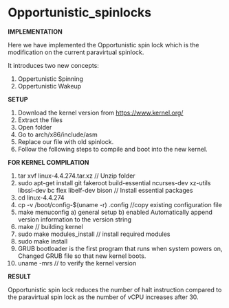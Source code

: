 # Opportunistic_spinlocks

**IMPLEMENTATION**

Here we have implemented the Opportunistic spin lock which is the modification on the current paravirtual spinlock. 

It introduces two new concepts:

1) Oppertunistic Spinning 
2) Oppertunistic Wakeup

**SETUP**

1) Download the kernel version from https://www.kernel.org/
2) Extract the files
3) Open folder
4) Go to arch/x86/include/asm
5) Replace our file with old spinlock.
6) Follow the following steps to compile and boot into the new kernel.

**FOR KERNEL COMPILATION**

1) tar xvf linux-4.4.274.tar.xz  // Unzip folder
2) sudo apt-get install git fakeroot build-essential ncurses-dev xz-utils libssl-dev bc flex libelf-dev bison   // Install essential packages
3) cd linux-4.4.274
4) cp -v /boot/config-$(uname -r) .config  //copy existing configuration file
5) make menuconfig 
  a) general setup
  b) enabled Automatically append version information to the version string
6) make  // building kernel
7) sudo make modules_install // install required modules
8) sudo make install
9) GRUB bootloader is the first program that runs when system powers on, Changed GRUB file so that new kernel boots.
10) uname -mrs  // to verify the kernel version

**RESULT**

Opportunistic spin lock reduces the number of halt instruction compared to the paravirtual spin lock as the number of vCPU increases after 30.
